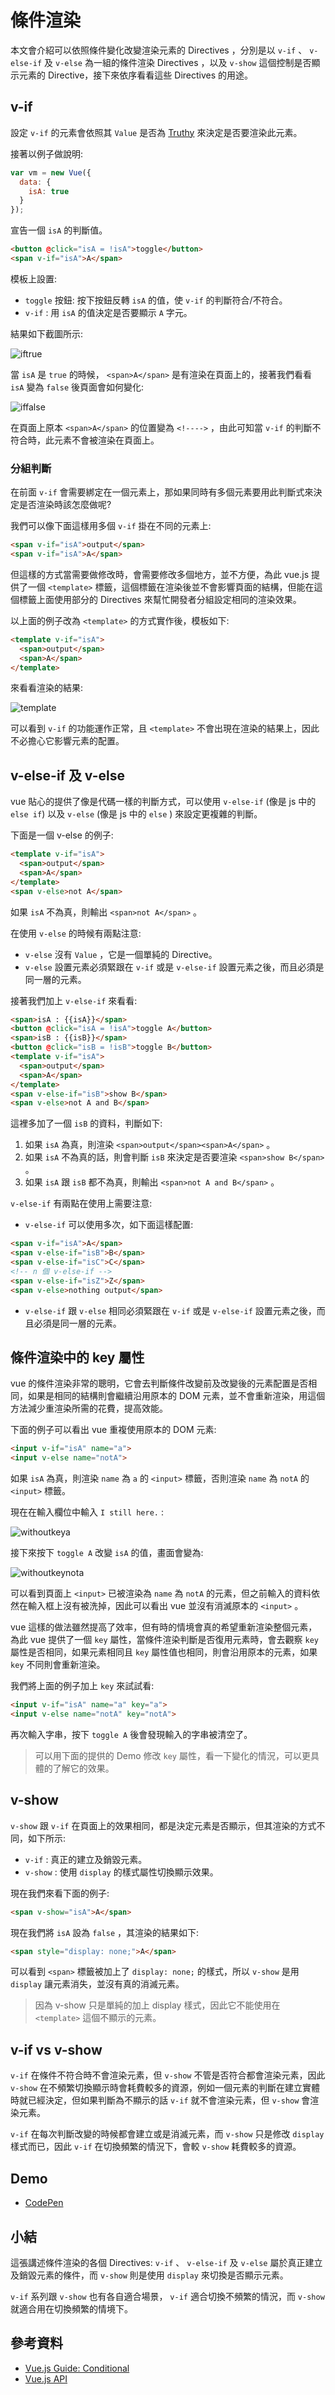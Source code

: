 # 條件渲染

本文會介紹可以依照條件變化改變渲染元素的 Directives ，分別是以 `v-if` 、 `v-else-if` 及 `v-else` 為一組的條件渲染 Directives ，以及 `v-show` 這個控制是否顯示元素的 Directive，接下來依序看看這些 Directives 的用途。

## v-if

設定 `v-if` 的元素會依照其 `Value` 是否為 [Truthy](https://developer.mozilla.org/zh-CN/docs/Glossary/Truthy) 來決定是否要渲染此元素。

接著以例子做說明:

```js
var vm = new Vue({
  data: {
    isA: true
  }
});
```

宣告一個 `isA` 的判斷值。

```html
<button @click="isA = !isA">toggle</button>
<span v-if="isA">A</span>
```

模板上設置:

* `toggle` 按鈕: 按下按鈕反轉 `isA` 的值，使 `v-if` 的判斷符合/不符合。
* `v-if` : 用 `isA` 的值決定是否要顯示 `A` 字元。

結果如下截圖所示:

![iftrue](../image/12_Conditional/iftrue.png)

當 `isA` 是 `true` 的時候， `<span>A</span>` 是有渲染在頁面上的，接著我們看看 `isA` 變為 `false` 後頁面會如何變化:

![iffalse](../image/12_Conditional/iffalse.png)

在頁面上原本 `<span>A</span>` 的位置變為 `<!---->` ，由此可知當 `v-if` 的判斷不符合時，此元素不會被渲染在頁面上。

### 分組判斷

在前面 `v-if` 會需要綁定在一個元素上，那如果同時有多個元素要用此判斷式來決定是否渲染時該怎麼做呢?

我們可以像下面這樣用多個 `v-if` 掛在不同的元素上:

```html
<span v-if="isA">output</span>
<span v-if="isA">A</span>
```

但這樣的方式當需要做修改時，會需要修改多個地方，並不方便，為此 vue.js 提供了一個 `<template>` 標籤，這個標籤在渲染後並不會影響頁面的結構，但能在這個標籤上面使用部分的 Directives 來幫忙開發者分組設定相同的渲染效果。

以上面的例子改為 `<template>` 的方式實作後，模板如下:

```html
<template v-if="isA">
  <span>output</span>
  <span>A</span>
</template>
```

來看看渲染的結果:

![template](../image/12_Conditional/template.png)

可以看到 `v-if` 的功能運作正常，且 `<template>` 不會出現在渲染的結果上，因此不必擔心它影響元素的配置。

## v-else-if 及 v-else

vue 貼心的提供了像是代碼一樣的判斷方式，可以使用 `v-else-if` (像是 js 中的 `else if`) 以及 `v-else` (像是 js 中的 `else` ) 來設定更複雜的判斷。

下面是一個 v-else 的例子:

```html
<template v-if="isA">
  <span>output</span>
  <span>A</span>
</template>
<span v-else>not A</span>
```

如果 `isA` 不為真，則輸出 `<span>not A</span>` 。

在使用 `v-else` 的時候有兩點注意:

* `v-else` 沒有 `Value` ，它是一個單純的 Directive。
* `v-else` 設置元素必須緊跟在 `v-if` 或是 `v-else-if` 設置元素之後，而且必須是同一層的元素。

接著我們加上 `v-else-if` 來看看:

```html
<span>isA : {{isA}}</span>
<button @click="isA = !isA">toggle A</button>
<span>isB : {{isB}}</span>
<button @click="isB = !isB">toggle B</button>
<template v-if="isA">
  <span>output</span>
  <span>A</span>
</template>
<span v-else-if="isB">show B</span>
<span v-else>not A and B</span>
```

這裡多加了一個 `isB` 的資料，判斷如下:

1. 如果 `isA` 為真，則渲染 `<span>output</span><span>A</span>` 。
1. 如果 `isA` 不為真的話，則會判斷 `isB` 來決定是否要渲染 `<span>show B</span>` 。
1. 如果 `isA` 跟 `isB` 都不為真，則輸出 `<span>not A and B</span>` 。

`v-else-if` 有兩點在使用上需要注意:

* `v-else-if` 可以使用多次，如下面這樣配置:

```html
<span v-if="isA">A</span>
<span v-else-if="isB">B</span>
<span v-else-if="isC">C</span>
<!-- n 個 v-else-if -->
<span v-else-if="isZ">Z</span>
<span v-else>nothing output</span>
```

* `v-else-if` 跟 `v-else` 相同必須緊跟在 `v-if` 或是 `v-else-if` 設置元素之後，而且必須是同一層的元素。

## 條件渲染中的 key 屬性

vue 的條件渲染非常的聰明，它會去判斷條件改變前及改變後的元素配置是否相同，如果是相同的結構則會繼續沿用原本的 DOM 元素，並不會重新渲染，用這個方法減少重渲染所需的花費，提高效能。

下面的例子可以看出 vue 重複使用原本的 DOM 元素:

```html
<input v-if="isA" name="a">
<input v-else name="notA">
```

如果 `isA` 為真，則渲染 `name` 為 `a` 的 `<input>` 標籤，否則渲染 `name` 為 `notA` 的 `<input>` 標籤。

現在在輸入欄位中輸入 `I still here.` :

![withoutkeya](../image/12_Conditional/withoutkeya.png)

接下來按下 `toggle A` 改變 `isA` 的值，畫面會變為:

![withoutkeynota](../image/12_Conditional/withoutkeynota.png)

可以看到頁面上 `<input>` 已被渲染為 `name` 為 `notA` 的元素，但之前輸入的資料依然在輸入框上沒有被洗掉，因此可以看出 vue 並沒有消滅原本的 `<input>` 。

vue 這樣的做法雖然提高了效率，但有時的情境會真的希望重新渲染整個元素，為此 vue 提供了一個 `key` 屬性，當條件渲染判斷是否復用元素時，會去觀察 `key` 屬性是否相同，如果元素相同且 `key` 屬性值也相同，則會沿用原本的元素，如果 `key` 不同則會重新渲染。

我們將上面的例子加上 `key` 來試試看:

```html
<input v-if="isA" name="a" key="a">
<input v-else name="notA" key="notA">
```

再次輸入字串，按下 `toggle A` 後會發現輸入的字串被清空了。

> 可以用下面的提供的 Demo 修改 `key` 屬性，看一下變化的情況，可以更具體的了解它的效果。

## v-show

`v-show` 跟 `v-if` 在頁面上的效果相同，都是決定元素是否顯示，但其渲染的方式不同，如下所示:

* `v-if` : 真正的建立及銷毀元素。
* `v-show` : 使用 `display` 的樣式屬性切換顯示效果。

現在我們來看下面的例子:

```html
<span v-show="isA">A</span>
```

現在我們將 `isA` 設為 `false` ，其渲染的結果如下:

```html
<span style="display: none;">A</span>
```

可以看到 `<span>` 標籤被加上了 `display: none;` 的樣式，所以 `v-show` 是用 `display` 讓元素消失，並沒有真的消滅元素。

> 因為 v-show 只是單純的加上 display 樣式，因此它不能使用在 `<template>` 這個不顯示的元素。

## v-if vs v-show

`v-if` 在條件不符合時不會渲染元素，但 `v-show` 不管是否符合都會渲染元素，因此 `v-show` 在不頻繁切換顯示時會耗費較多的資源，例如一個元素的判斷在建立實體時就已經決定，但如果判斷為不顯示的話 `v-if` 就不會渲染元素，但 `v-show` 會渲染元素。

`v-if` 在每次判斷改變的時候都會建立或是消滅元素，而 `v-show` 只是修改 `display` 樣式而已，因此 `v-if` 在切換頻繁的情況下，會較 `v-show` 耗費較多的資源。

## Demo

* [CodePen](https://codepen.io/peterhpchen/pen/ZqPGyd)

## 小結

這張講述條件渲染的各個 Directives: `v-if` 、 `v-else-if` 及 `v-else` 屬於真正建立及銷毀元素的條件，而 `v-show` 則是使用 `display` 來切換是否顯示元素。

`v-if` 系列跟 `v-show` 也有各自適合場景， `v-if` 適合切換不頻繁的情況，而 `v-show` 就適合用在切換頻繁的情境下。

## 參考資料

* [Vue.js Guide: Conditional](https://vuejs.org/v2/guide/conditional.html)
* [Vue.js API](https://vuejs.org/v2/api/#v-show)
